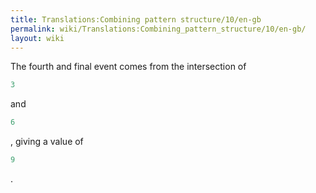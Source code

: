 ```yaml
---
title: Translations:Combining pattern structure/10/en-gb
permalink: wiki/Translations:Combining_pattern_structure/10/en-gb/
layout: wiki
---
```


The fourth and final event comes from the intersection of

``` Haskell
3
```

and

``` Haskell
6
```

, giving a value of

``` Haskell
9
```

.
